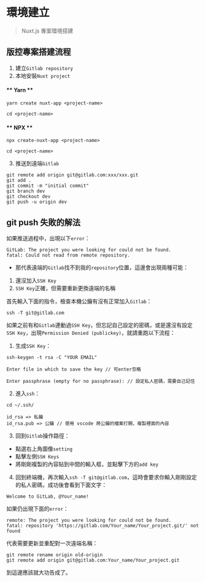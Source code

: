 # 環境建立

> Nuxt.js 專案環境搭建

## 版控專案搭建流程
1. 建立`Gitlab repository`
2. 本地安裝`Nuxt project`

<!-- tabs:start -->
#### ** Yarn **
```
yarn create nuxt-app <project-name>

cd <project-name>
```
#### ** NPX **
```
npx create-nuxt-app <project-name>

cd <project-name>
```
<!-- tabs:end -->

3. 推送到遠端`Gitlab`

```
git remote add origin git@gitlab.com:xxx/xxx.git
git add .
git commit -m "initial commit"
git branch dev
git checkout dev
git push -u origin dev
```

## git push 失敗的解法
如果推送過程中，出現以下`error`：

```
GitLab: The project you were looking for could not be found.
fatal: Could not read from remote repository.
```

* 那代表遠端的`Gitlab`找不到我的`repository`位置，這邊會出現兩種可能：
1. 還沒加入`SSH Key`
2. `SSH Key`正確，但需要重新更換遠端的名稱

首先輸入下面的指令，檢查本機公鑰有沒有正常加入`Gitlab`：
```
ssh -T git@gitlab.com
```
如果之前有和`Gitlab`連動過`SSH Key`，但忘記自己設定的密碼，或是還沒有設定`SSH Key`，出現`Permission Denied (publickey)`，就請重跑以下流程：

1. 生成`SSH Key`：

```
ssh-keygen -t rsa -C "YOUR EMAIL"
```
```
Enter file in which to save the key // 可enter忽略

Enter passphrase (empty for no passphrase): // 設定私人密碼，需要自己記住
```

2. 進入`ssh`：

```
cd ~/.ssh/

id_rsa => 私鑰
id_rsa.pub => 公鑰 // 使用 vscode 將公鑰的檔案打開，複製裡面的內容
```

3. 回到`Gitlab`操作路徑：
- 點選右上角圖像`setting`
- 點擊左側`SSH Keys`
- 將剛剛複製的內容貼到中間的輸入框，並點擊下方的`add key`

4. 回到終端機，再次輸入`ssh -T git@gitlab.com`，這時會要求你輸入剛剛設定的私人密碼，成功後會看到下面文字：

```
Welcome to GitLab, @Your_name!
```

如果仍出現下面的`error`：

```
remote: The project you were looking for could not be found.
fatal: repository 'https://gitlab.com/Your_name/Your_project.git/' not found
```

代表需要更新並重配對一次遠端名稱：

```
git remote rename origin old-origin
git remote add origin git@gitlab.com:Your_name/Your_project.git
```

到這邊應該就大功告成了。